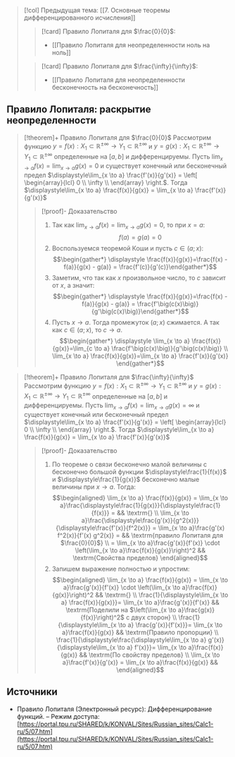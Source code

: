 > [!col] Предыдущая тема: [[7. Основные теоремы дифференцированного исчисления]]
>> [!card] Правило Лопиталя для $\frac{0}{0}$:
>> * [[Правило Лопиталя для неопределенности ноль на ноль]]
>
>> [!card] Правило Лопиталя для $\frac{\infty}{\infty}$:
>> * [[Правило Лопиталя для неопределенности бесконечность на бесконечность]]
## Правило Лопиталя: раскрытие неопределенности
> [!theorem]+ Правило Лопиталя для $\frac{0}{0}$
> Рассмотрим функцию $y = f(x):X_1 \subset \mathbb{R^{\pm\infty}}\rightarrow Y_1 \subset \mathbb{R^{\pm\infty}}$ и $y = g(x):X_1 \subset \mathbb{R^{\pm\infty}}\rightarrow Y_1 \subset \mathbb{R^{\pm\infty}}$ определенные на $[a,b]$ и дифференцируемы. Пусть $\displaystyle\lim_{x \to a} f(x) = \lim_{x \to a} g(x) =0$ и существует конечный или бесконечный предел $\displaystyle\lim_{x \to a} \frac{f'(x)}{g'(x)} = \left[ \begin{array}{lcl} 0 \\ \infty \\  \end{array} \right.$. Тогда $\displaystyle\lim_{x \to a} \frac{f(x)}{g(x)} = \lim_{x \to a} \frac{f'(x)}{g'(x)}$
> > [!proof]- Доказательство
> > 1. Так как $\displaystyle\lim_{x \to a} f(x) = \lim_{x \to a} g(x) =0$, то при $x = a$: $$f(a) = g(a) = 0$$
> > 2. Воспользуемся теоремой Коши и пусть $c\in(a;x)$: $$\begin{gather*} \displaystyle \frac{f(x)}{g(x)}=\frac{f(x) - f(a)}{g(x) - g(a)} = \frac{f'(c)}{g'(c)}\end{gather*}$$
> > 3. Заметим, что так как $x$ произвольное число, то $c$ зависит от $x$, а значит: $$\begin{gather*} \displaystyle \frac{f(x)}{g(x)}=\frac{f(x) - f(a)}{g(x) - g(a)} = \frac{f'\big(c(x)\big)}{g'\big(c(x)\big)}\end{gather*}$$
> > 4. Пусть $x \to a$. Тогда промежуток $(a;x)$ сжимается. А так как $c\in(a;x)$, то $c \to a$. $$\begin{gather*} \displaystyle \lim_{x \to a} \frac{f(x)}{g(x)}=\lim_{c \to a} \frac{f'\big(c(x)\big)}{g'\big(c(x)\big)} \\ \lim_{x \to a} \frac{f(x)}{g(x)}=\lim_{x \to a} \frac{f'(x)}{g'(x)} \end{gather*}$$

> [!theorem]+ Правило Лопиталя для $\frac{\infty}{\infty}$
> Рассмотрим функцию $y = f(x):X_1 \subset \mathbb{R^{\pm\infty}}\rightarrow Y_1 \subset \mathbb{R^{\pm\infty}}$ и $y = g(x):X_1 \subset \mathbb{R^{\pm\infty}}\rightarrow Y_1 \subset \mathbb{R^{\pm\infty}}$ определенные на $[a,b]$ и дифференцируемы. Пусть $\displaystyle\lim_{x \to a} f(x) = \lim_{x \to a} g(x) = \infty$ и существует конечный или бесконечный предел $\displaystyle\lim_{x \to a} \frac{f'(x)}{g'(x)} = \left[ \begin{array}{lcl} 0 \\ \infty \\  \end{array} \right.$. Тогда $\displaystyle\lim_{x \to a} \frac{f(x)}{g(x)} = \lim_{x \to a} \frac{f'(x)}{g'(x)}$
> > [!proof]- Доказательство
> >  1. По теореме о связи бесконечно малой величины с бесконечно большой функции $\displaystyle\frac{1}{f(x)}$ и $\displaystyle\frac{1}{g(x)}$ бесконечно малые величины при $x \to a$. Тогда:  $$\begin{aligned} \lim_{x \to a} \frac{f(x)}{g(x)} = \lim_{x \to a}\frac{\displaystyle\frac{1}{g(x)}}{\displaystyle\frac{1}{f(x)}} =   && \textrm{} \\ \lim_{x \to a}\frac{\displaystyle\frac{g'(x)}{g^2(x)}}{\displaystyle\frac{f'(x)}{f^2(x)}} = \lim_{x \to a}\frac{g'(x) f^2(x)}{f'(x) g^2(x)} =  && \textrm{правило Лопиталя для $\frac{0}{0}$} \\ = \lim_{x \to a}\frac{g'(x)}{f'(x)} \cdot \left(\lim_{x \to a}\frac{f(x)}{g(x)}\right)^2   && \textrm{Свойства пределов} \end{aligned}$$
> >  2. Запишем выражение полностью и упростим: $$\begin{aligned} \lim_{x \to a} \frac{f(x)}{g(x)} = \lim_{x \to a}\frac{g'(x)}{f'(x)} \cdot \left(\lim_{x \to a}\frac{f(x)}{g(x)}\right)^2   && \textrm{} \\ \frac{1}{\displaystyle\lim_{x \to a} \frac{f(x)}{g(x)}}= \lim_{x \to a}\frac{g'(x)}{f'(x)}   && \textrm{Поделили на $\left(\lim_{x \to a}\frac{g(x)}{f(x)}\right)^2$ с двух сторон} \\ \frac{1}{\displaystyle\lim_{x \to a} \frac{g'(x)}{f'(x)}}= \lim_{x \to a}\frac{f(x)}{g(x)}   && \textrm{Правило пропорции} \\ \frac{1}{\displaystyle\frac{\displaystyle\lim_{x \to a} g'(x)}{\displaystyle\lim_{x \to a} f'(x)}}= \lim_{x \to a}\frac{f(x)}{g(x)}   && \textrm{По свойству пределов}  \\ \lim_{x \to a}\frac{f'(x)}{g'(x)} = \lim_{x \to a}\frac{f(x)}{g(x)}   &&  \end{aligned}$$

## Источники
* Правило Лопиталя (Электронный ресурс): Дифференцирование функций. – Режим доступа: [https://portal.tpu.ru/SHARED/k/KONVAL/Sites/Russian_sites/Calc1-ru/5/07.htm](https://portal.tpu.ru/SHARED/k/KONVAL/Sites/Russian_sites/Calc1-ru/5/07.htm)
